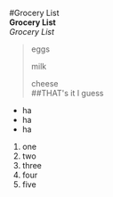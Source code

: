 #Grocery List  
**Grocery List**  
 _Grocery List_ 
 > eggs 
 >
 > milk
 >
 > cheese  
 ##THAT's it I guess
 * ha
 * ha
 * ha
 1. one
 2. two
 3. three
 4. four  
 5. five
